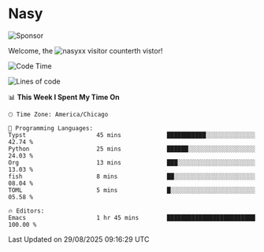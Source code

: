 # Nasy

<!--
<p align="center">
<img height="200" src="https://github-readme-stats.vercel.app/api?username=nasyxx&count_private=true&show_icons=true&theme=dracula&include_all_commits=true"/>
<img height="200" src="https://github-readme-stats.vercel.app/api/top-langs/?username=nasyxx&theme=dracula&hide=html,jupyter+notebook&count_private=true&show_icons=true"/>
</p>

  
----------------
-->

![Sponsor](https://img.shields.io/static/v1.svg?label=Sponsor&message=%E2%9D%A4&logo=GitHub&style=flat&color=pink)
 
Welcome, the ![nasyxx visitor counter](https://count.getloli.com/get/@nasyxx?theme=rule34)th vistor!
 
<!--START_SECTION:waka-->
![Code Time](http://img.shields.io/badge/Code%20Time-4%2C752%20hrs%2053%20mins-blue)

![Lines of code](https://img.shields.io/badge/From%20Hello%20World%20I%27ve%20Written-6.3%20million%20lines%20of%20code-blue)

📊 **This Week I Spent My Time On** 

```text
🕑︎ Time Zone: America/Chicago

💬 Programming Languages: 
Typst                    45 mins             ███████████░░░░░░░░░░░░░░   42.74 % 
Python                   25 mins             ██████░░░░░░░░░░░░░░░░░░░   24.03 % 
Org                      13 mins             ███░░░░░░░░░░░░░░░░░░░░░░   13.03 % 
fish                     8 mins              ██░░░░░░░░░░░░░░░░░░░░░░░   08.04 % 
TOML                     5 mins              █░░░░░░░░░░░░░░░░░░░░░░░░   05.58 % 

🔥 Editors: 
Emacs                    1 hr 45 mins        █████████████████████████   100.00 % 
```


 Last Updated on 29/08/2025 09:16:29 UTC
<!--END_SECTION:waka-->

<!-- ![visitors](https://visitor-badge.laobi.icu/badge?page_id=nasyxx.nasyxx) -->
